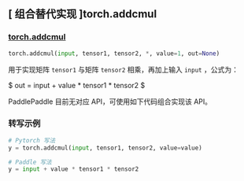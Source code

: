 ## [ 组合替代实现 ]torch.addcmul

### [torch.addcmul](https://pytorch.org/docs/master/generated/torch.addcmul.html#torch.addcmul)
```python
torch.addcmul(input, tensor1, tensor2, *, value=1, out=None)
```

用于实现矩阵 `tensor1` 与矩阵 `tensor2` 相乘，再加上输入 `input` ，公式为：

$ out =  input + value *  tensor1 * tensor2 $

PaddlePaddle 目前无对应 API，可使用如下代码组合实现该 API。

###  转写示例

```python
# Pytorch 写法
y = torch.addcmul(input, tensor1, tensor2, value=value)

# Paddle 写法
y = input + value * tensor1 * tensor2
```

